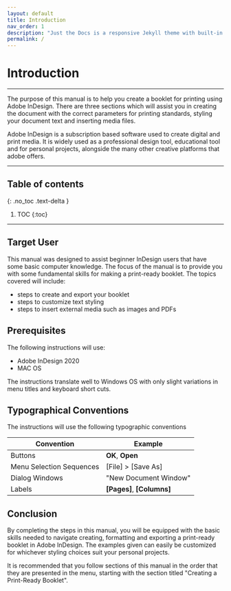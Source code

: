 ```yaml
---
layout: default
title: Introduction
nav_order: 1
description: "Just the Docs is a responsive Jekyll theme with built-in search that is easily customizable and hosted on GitHub Pages."
permalink: /
---
```


# Introduction
---
The purpose of this manual is to help you create a booklet for printing using Adobe InDesign.  There are three sections which will assist you in creating the document with the correct parameters for printing standards, styling your document text and inserting media files.  

Adobe InDesign is a subscription based software used to create digital and print media.  It is widely used as a professional design tool, educational tool and for personal projects, alongside the many other creative platforms that adobe offers.

---

## Table of contents
{: .no_toc .text-delta }

1. TOC
{:toc}

---

## Target User
This manual was designed to assist beginner InDesign users that have some basic computer knowledge.  The focus of the manual is to provide you with some fundamental skills for making a print-ready booklet.  The topics covered will include:

* steps to create and export your booklet
* steps to customize text styling
* steps to insert external media such as images and PDFs

## Prerequisites

The following instructions will use:
* Adobe InDesign 2020
* MAC OS  

The instructions translate well to Windows OS with only slight variations in menu titles and keyboard short cuts.

## Typographical Conventions

The instructions will use the following typographic conventions

|Convention|Example|
|---|---|
|Buttons|<b>OK</b>, <b>Open</b>|
|Menu Selection Sequences| [File] > [Save As]|
|Dialog Windows|"New Document Window"|
|Labels|<b>[Pages]</b>, <b>[Columns]</b>|

## Conclusion

By completing the steps in this manual, you will be equipped with the basic skills needed to navigate creating, formatting and exporting a print-ready booklet in Adobe InDesign.  The examples given can easily be customized for whichever styling choices suit your personal projects.  

It is recommended that you follow sections of this manual in the order that they are presented in the menu, starting with the section titled "Creating a Print-Ready Booklet". 
